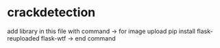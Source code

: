 # crackdetection
add library in this file with command -> for image upload 
pip install flask-reuploaded flask-wtf 
-> end command 
